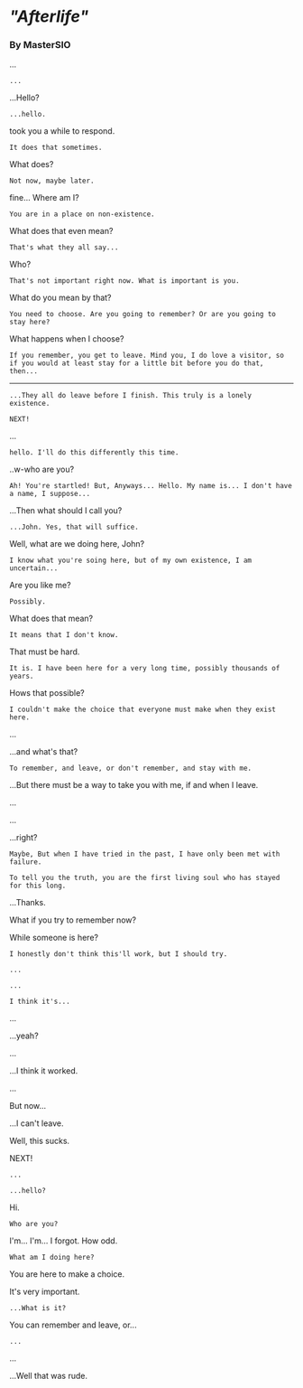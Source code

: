 # _"Afterlife"_

### By MasterSIO

...

`...`

...Hello?

`...hello.`

took you a while to respond.

`It does that sometimes.`

What does?

`Not now, maybe later.`

fine... Where am I?

`You are in a place on non-existence.`

What does that even mean?

`That's what they all say...`

Who?

`That's not important right now. What is important is you.`

What do you mean by that?

`You need to choose. Are you going to remember? Or are you going to stay here?`

What happens when I choose?

`If you remember, you get to leave. Mind you, I do love a visitor, so if you would at least stay for a little bit before you do that, then...`

***

`...They all do leave before I finish. This truly is a lonely existence.`

`NEXT!`

...

`hello. I'll do this differently this time.`

..w-who are you?

`Ah! You're startled! But, Anyways... Hello. My name is... I don't have a name, I suppose...`

...Then what should I call you?

`...John. Yes, that will suffice.`

Well, what are we doing here, John?

`I know what you're soing here, but of my own existence, I am uncertain...`

Are you like me?

`Possibly.`

What does that mean?

`It means that I don't know.`

That must be hard.

`It is. I have been here for a very long time, possibly thousands of years.`

Hows that possible?

`I couldn't make the choice that everyone must make when they exist here.`

...

...and what's that?

`To remember, and leave, or don't remember, and stay with me.`

...But there must be a way to take you with me, if and when I leave.

...

...

...right?

`Maybe, But when I have tried in the past, I have only been met with failure.`

`To tell you the truth, you are the first living soul who has stayed for this long.`

...Thanks.

What if you try to remember now?

While someone is here?

`I honestly don't think this'll work, but I should try.`

`...`

`...`

`I think it's...`

...

...yeah?

...

...I think it worked.

...

But now...

...I can't leave. 

Well, this sucks.

NEXT!

`...`

`...hello?`

Hi.

`Who are you?`

I'm... I'm... I forgot. How odd.

`What am I doing here?`

You are here to make a choice. 

It's very important.

`...What is it?`

You can remember and leave, or...

`...`

...

...Well that was rude.
